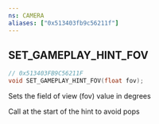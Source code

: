 ```yaml
---
ns: CAMERA
aliases: ["0x513403fb9c56211f"]
---
```

## SET_GAMEPLAY_HINT_FOV

```c
// 0x513403FB9C56211F
void SET_GAMEPLAY_HINT_FOV(float fov);
```

Sets the field of view (fov) value in degrees

Call at the start of the hint to avoid pops

